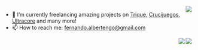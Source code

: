 <img align="right" src="https://github-readme-stats.vercel.app/api?username=Pra3t0r5&count_private=true&show_icons=true&theme=slateorange&hide=stars&hide_title=true&hide_border=true&" />

- 🔭 I’m currently freelancing amazing projects on [Trique](https://www.triqueapp.com/), [Crucijuegos](http://crucijuegos.com/), [Ultracore](https://www.ultracore.com.ar/) and many more!
- 📫 How to reach me: fernando.albertengo@gmail.com


<img align="right" src="https://github-readme-stats.vercel.app/api/top-langs/?username=Pra3t0r5&theme=slateorange&count_private=true&show_icons=true&layout=compact&langs_count=10&hide_title=true&hide_border=true&card_width=445" />

<img align="right" src="https://github-readme-stats.vercel.app/api/wakatime?username=Pra3t0r5&theme=slateorange&count_private=true&show_icons=true&layout=compact&hide_stars=true&langs_count=10&hide_title=true&hide_border=true&card_width=445" />
